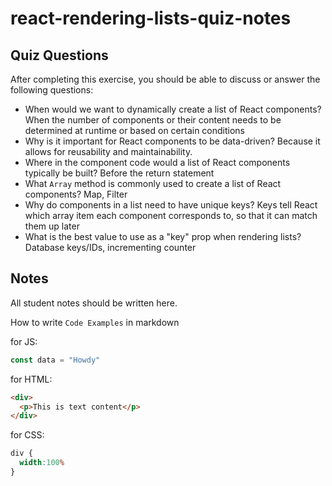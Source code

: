 # react-rendering-lists-quiz-notes

## Quiz Questions

After completing this exercise, you should be able to discuss or answer the following questions:

- When would we want to dynamically create a list of React components?
When the number of components or their content needs to be determined at runtime or based on certain conditions
- Why is it important for React components to be data-driven?
Because it allows for reusability and maintainability.
- Where in the component code would a list of React components typically be built?
Before the return statement
- What `Array` method is commonly used to create a list of React components?
Map, Filter
- Why do components in a list need to have unique keys?
Keys tell React which array item each component corresponds to, so that it can match them up later
- What is the best value to use as a "key" prop when rendering lists?
Database keys/IDs, incrementing counter

## Notes

All student notes should be written here.


How to write `Code Examples` in markdown

for JS:
```javascript
const data = "Howdy"
```

for HTML:
```html
<div>
  <p>This is text content</p>
</div>
```

for CSS:
```css
div {
  width:100%
}
```
